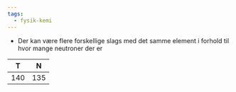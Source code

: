 ```yaml
---
tags:
  - fysik-kemi
---
```

- Der kan være flere forskellige slags med det samme element i forhold til hvor mange neutroner der er

| T   | N   |
| --- | --- |
| 140 | 135 |
